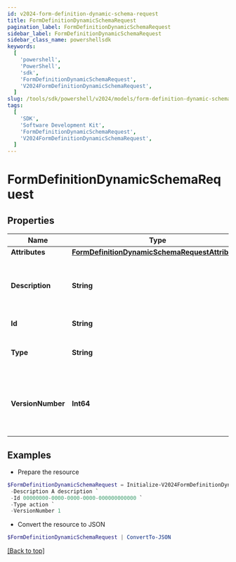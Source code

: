 ```yaml
---
id: v2024-form-definition-dynamic-schema-request
title: FormDefinitionDynamicSchemaRequest
pagination_label: FormDefinitionDynamicSchemaRequest
sidebar_label: FormDefinitionDynamicSchemaRequest
sidebar_class_name: powershellsdk
keywords:
  [
    'powershell',
    'PowerShell',
    'sdk',
    'FormDefinitionDynamicSchemaRequest',
    'V2024FormDefinitionDynamicSchemaRequest',
  ]
slug: /tools/sdk/powershell/v2024/models/form-definition-dynamic-schema-request
tags:
  [
    'SDK',
    'Software Development Kit',
    'FormDefinitionDynamicSchemaRequest',
    'V2024FormDefinitionDynamicSchemaRequest',
  ]
---
```


# FormDefinitionDynamicSchemaRequest

## Properties

| Name | Type | Description | Notes |
| --- | --- | --- | --- |
| **Attributes** | [**FormDefinitionDynamicSchemaRequestAttributes**](form-definition-dynamic-schema-request-attributes) |  | [optional] |
| **Description** | **String** | Description is the form definition dynamic schema description text | [optional] |
| **Id** | **String** | ID is a unique identifier | [optional] |
| **Type** | **String** | Type is the form definition dynamic schema type | [optional] |
| **VersionNumber** | **Int64** | VersionNumber is the form definition dynamic schema version number | [optional] |

## Examples

- Prepare the resource

```powershell
$FormDefinitionDynamicSchemaRequest = Initialize-V2024FormDefinitionDynamicSchemaRequest  -Attributes null `
 -Description A description `
 -Id 00000000-0000-0000-0000-000000000000 `
 -Type action `
 -VersionNumber 1
```

- Convert the resource to JSON

```powershell
$FormDefinitionDynamicSchemaRequest | ConvertTo-JSON
```

[[Back to top]](#)
